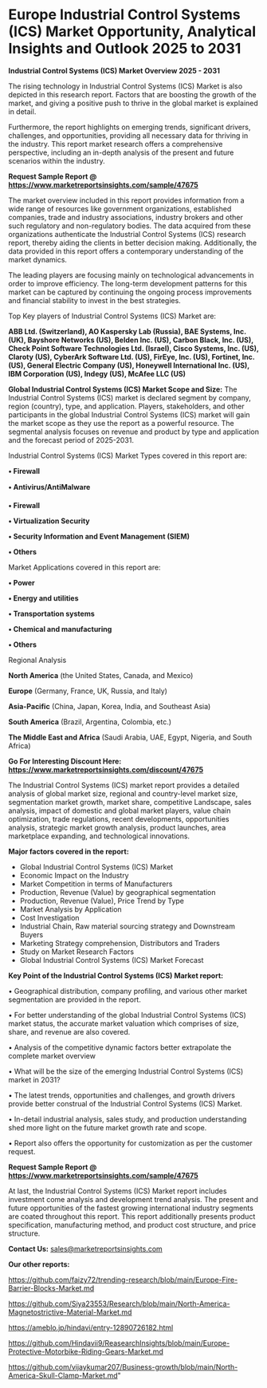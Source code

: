 # Europe Industrial Control Systems (ICS) Market Opportunity, Analytical Insights and Outlook 2025 to 2031

<Strong> Industrial Control Systems (ICS) Market Overview 2025 - 2031</strong>

The rising technology in Industrial Control Systems (ICS) Market is also depicted in this research report. Factors that are boosting the growth of the market, and giving a positive push to thrive in the global market is explained in detail.

Furthermore, the report highlights on emerging trends, significant drivers, challenges, and opportunities, providing all necessary data for thriving in the industry. This report market research offers a comprehensive perspective, including an in-depth analysis of the present and future scenarios within the industry.

<strong>Request Sample Report @ <a href=https://www.marketreportsinsights.com/sample/47675>https://www.marketreportsinsights.com/sample/47675</a></strong>

The market overview included in this report provides information from a wide range of resources like government organizations, established companies, trade and industry associations, industry brokers and other such regulatory and non-regulatory bodies. The data acquired from these organizations authenticate the Industrial Control Systems (ICS) research report, thereby aiding the clients in better decision making. Additionally, the data provided in this report offers a contemporary understanding of the market dynamics.

The leading players are focusing mainly on technological advancements in order to improve efficiency. The long-term development patterns for this market can be captured by continuing the ongoing process improvements and financial stability to invest in the best strategies.

Top Key players of Industrial Control Systems (ICS) Market are:

<strong>ABB Ltd. (Switzerland), AO Kaspersky Lab (Russia), BAE Systems, Inc. (UK), Bayshore Networks (US), Belden Inc. (US), Carbon Black, Inc. (US), Check Point Software Technologies Ltd. (Israel), Cisco Systems, Inc. (US), Claroty (US), CyberArk Software Ltd. (US), FirEye, Inc. (US), Fortinet, Inc. (US), General Electric Company (US), Honeywell International Inc. (US), IBM Corporation (US), Indegy (US), McAfee LLC (US)</strong>

<strong><b>Global Industrial Control Systems (ICS) Market Scope and Size:</b></strong>
The Industrial Control Systems (ICS) market is declared segment by company, region (country), type, and application. Players, stakeholders, and other participants in the global Industrial Control Systems (ICS) market will gain the market scope as they use the report as a powerful resource. The segmental analysis focuses on revenue and product by type and application and the forecast period of 2025-2031.

Industrial Control Systems (ICS) Market Types covered in this report are:

<strong>•  Firewall

•  Antivirus/AntiMalware

•  Firewall

•  Virtualization Security

•  Security Information and Event Management (SIEM)

•  Others</strong>

Market Applications covered in this report are:

<strong>•  Power

•  Energy and utilities

•  Transportation systems

•  Chemical and manufacturing

•  Others</strong> 

Regional Analysis

<strong>North America</strong> (the United States, Canada, and Mexico)

<strong>Europe</strong> (Germany, France, UK, Russia, and Italy)

<strong>Asia-Pacific</strong> (China, Japan, Korea, India, and Southeast Asia)

<strong>South America</strong> (Brazil, Argentina, Colombia, etc.)

<strong>The Middle East and Africa</strong> (Saudi Arabia, UAE, Egypt, Nigeria, and South Africa)

<strong>Go For Interesting Discount Here: <a href=https://www.marketreportsinsights.com/discount/47675>https://www.marketreportsinsights.com/discount/47675</a></strong>

The Industrial Control Systems (ICS) market report provides a detailed analysis of global market size, regional and country-level market size, segmentation market growth, market share, competitive Landscape, sales analysis, impact of domestic and global market players, value chain optimization, trade regulations, recent developments, opportunities analysis, strategic market growth analysis, product launches, area marketplace expanding, and technological innovations.

<strong><b>Major factors covered in the report:</b></strong>
<ul>
  <li>Global Industrial Control Systems (ICS) Market </li>
  <li>Economic Impact on the Industry</li>
  <li>Market Competition in terms of Manufacturers</li>
  <li>Production, Revenue (Value) by geographical segmentation</li>
  <li>Production, Revenue (Value), Price Trend by Type</li>
  <li>Market Analysis by Application</li>
  <li>Cost Investigation</li>
  <li>Industrial Chain, Raw material sourcing strategy and Downstream Buyers</li>
  <li>Marketing Strategy comprehension, Distributors and Traders</li>
  <li>Study on Market Research Factors</li>
  <li>Global Industrial Control Systems (ICS) Market Forecast</li>
</ul>

<strong><b>Key Point of the Industrial Control Systems (ICS) Market report:</b></strong>

• Geographical distribution, company profiling, and various other market segmentation are provided in the report.

• For better understanding of the global Industrial Control Systems (ICS) market status, the accurate market valuation which comprises of size, share, and revenue are also covered.

• Analysis of the competitive dynamic factors better extrapolate the complete market overview

• What will be the size of the emerging Industrial Control Systems (ICS) market in 2031?

• The latest trends, opportunities and challenges, and growth drivers provide better construal of the Industrial Control Systems (ICS) Market.

• In-detail industrial analysis, sales study, and production understanding shed more light on the future market growth rate and scope.

• Report also offers the opportunity for customization as per the customer request.

<strong>Request Sample Report @ <a href=https://www.marketreportsinsights.com/sample/47675>https://www.marketreportsinsights.com/sample/47675</a></strong>

At last, the Industrial Control Systems (ICS) Market report includes investment come analysis and development trend analysis. The present and future opportunities of the fastest growing international industry segments are coated throughout this report. This report additionally presents product specification, manufacturing method, and product cost structure, and price structure.

<strong>Contact Us:</strong>
sales@marketreportsinsights.com

<strong>Our other reports:</strong>

<a href=https://github.com/faizy72/trending-research/blob/main/Europe-Fire-Barrier-Blocks-Market.md>https://github.com/faizy72/trending-research/blob/main/Europe-Fire-Barrier-Blocks-Market.md</a>

<a href=https://github.com/Siya23553/Research/blob/main/North-America-Magnetostrictive-Material-Market.md>https://github.com/Siya23553/Research/blob/main/North-America-Magnetostrictive-Material-Market.md</a>

<a href=https://ameblo.jp/hindavi/entry-12890726182.html>https://ameblo.jp/hindavi/entry-12890726182.html</a>

<a href=https://github.com/Hindavii9/ReasearchInsights/blob/main/Europe-Protective-Motorbike-Riding-Gears-Market.md>https://github.com/Hindavii9/ReasearchInsights/blob/main/Europe-Protective-Motorbike-Riding-Gears-Market.md</a>

<a href=https://github.com/vijaykumar207/Business-growth/blob/main/North-America-Skull-Clamp-Market.md>https://github.com/vijaykumar207/Business-growth/blob/main/North-America-Skull-Clamp-Market.md</a>"
